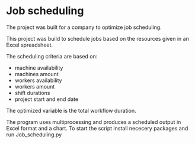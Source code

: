 # Job scheduling
The project was built for a company to optimize job scheduling.

This project was build to schedule jobs based on the resources given in an Excel spreadsheet.

The scheduling criteria are based on:
- machine availability
- machines amount
- workers availability
- workers amount
- shift durations
- project start and end date

The optimized variable is the total workflow duration.

The program uses multiprocessing and produces a scheduled output in Excel format and a chart.
To start the script install nececery packages and run Job_scheduling.py

